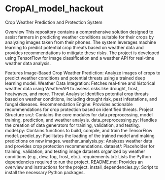 # CropAI_model_hackout
Crop Weather Prediction and Protection System

Overview
This repository contains a comprehensive solution designed to assist farmers in predicting weather conditions suitable for their crops by analyzing images taken from their phones. The system leverages machine learning to predict potential crop threats based on weather data and provides recommendations to mitigate these risks. The project is developed using TensorFlow for image classification and a weather API for real-time weather data analysis.

Features
Image-Based Crop Weather Prediction: Analyze images of crops to predict weather conditions and potential threats using a trained deep learning model.
Weather Data Integration: Fetches real-time and historical weather data using WeatherAPI to assess risks like drought, frost, heatwaves, and more.
Threat Analysis: Identifies potential crop threats based on weather conditions, including drought risk, pest infestations, and fungal diseases.
Recommendation Engine: Provides actionable recommendations for crop protection based on identified threats.
Project Structure
src/: Contains the core modules for data preprocessing, model training, prediction, and weather analysis.
data_preprocessing.py: Handles the creation of data generators for training, validation, and testing.
model.py: Contains functions to build, compile, and train the TensorFlow model.
predict.py: Facilitates the loading of the trained model and making predictions on new images.
weather_analysis.py: Analyzes weather data and provides crop protection recommendations.
dataset/: Placeholder for training, validation, and testing image datasets organized by weather conditions (e.g., dew, fog, frost, etc.).
requirements.txt: Lists the Python dependencies required to run the project.
README.md: Provides an overview and instructions for the project.
install_dependencies.py: Script to install the necessary Python packages.
